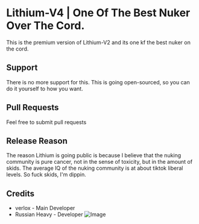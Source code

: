 # Lithium-V4 | One Of The Best Nuker Over The Cord.
This is the premium version of Lithium-V2 and its one kf the best nuker on the cord.

## Support
There is no more support for this. This is going open-sourced, so you can do it yourself to how you want.

## Pull Requests
Feel free to submit pull requests

## Release Reason
The reason Lithium is going public is because I believe that the nuking community is pure cancer, not in the sense of toxicity, but in the amount of skids. The average IQ of the nuking community is at about tiktok liberal levels. So fuck skids, I'm dippin.

## Credits
- verlox - Main Developer
- Russian Heavy - Developer
![Image](https://github.com/user-attachments/assets/5d05a677-4e70-4f86-9f55-b30aa6633c86)
